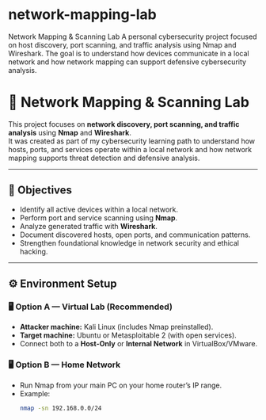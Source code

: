 # network-mapping-lab
Network Mapping &amp; Scanning Lab A personal cybersecurity project focused on host discovery, port scanning, and traffic analysis using Nmap and Wireshark. The goal is to understand how devices communicate in a local network and how network mapping can support defensive cybersecurity analysis.

# 🧠 Network Mapping & Scanning Lab

This project focuses on **network discovery, port scanning, and traffic analysis** using **Nmap** and **Wireshark**.  
It was created as part of my cybersecurity learning path to understand how hosts, ports, and services operate within a local network and how network mapping supports threat detection and defensive analysis.

---

## 🎯 Objectives

- Identify all active devices within a local network.  
- Perform port and service scanning using **Nmap**.  
- Analyze generated traffic with **Wireshark**.  
- Document discovered hosts, open ports, and communication patterns.  
- Strengthen foundational knowledge in network security and ethical hacking.

---

## ⚙️ Environment Setup

### 🖥️ Option A — Virtual Lab (Recommended)
- **Attacker machine:** Kali Linux (includes Nmap preinstalled).  
- **Target machine:** Ubuntu or Metasploitable 2 (with open services).  
- Connect both to a **Host-Only** or **Internal Network** in VirtualBox/VMware.  

### 🖥️ Option B — Home Network
- Run Nmap from your main PC on your home router’s IP range.  
- Example:
  ```bash
  nmap -sn 192.168.0.0/24
